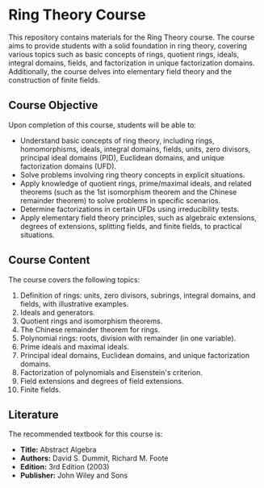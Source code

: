 # Ring Theory Course

This repository contains materials for the Ring Theory course. The course aims to provide students with a solid foundation in ring theory, covering various topics such as basic concepts of rings, quotient rings, ideals, integral domains, fields, and factorization in unique factorization domains. Additionally, the course delves into elementary field theory and the construction of finite fields.

## Course Objective

Upon completion of this course, students will be able to:
- Understand basic concepts of ring theory, including rings, homomorphisms, ideals, integral domains, fields, units, zero divisors, principal ideal domains (PID), Euclidean domains, and unique factorization domains (UFD).
- Solve problems involving ring theory concepts in explicit situations.
- Apply knowledge of quotient rings, prime/maximal ideals, and related theorems (such as the 1st isomorphism theorem and the Chinese remainder theorem) to solve problems in specific scenarios.
- Determine factorizations in certain UFDs using irreducibility tests.
- Apply elementary field theory principles, such as algebraic extensions, degrees of extensions, splitting fields, and finite fields, to practical situations.

## Course Content

The course covers the following topics:
1. Definition of rings: units, zero divisors, subrings, integral domains, and fields, with illustrative examples.
2. Ideals and generators.
3. Quotient rings and isomorphism theorems.
4. The Chinese remainder theorem for rings.
5. Polynomial rings: roots, division with remainder (in one variable).
6. Prime ideals and maximal ideals.
7. Principal ideal domains, Euclidean domains, and unique factorization domains.
8. Factorization of polynomials and Eisenstein's criterion.
9. Field extensions and degrees of field extensions.
10. Finite fields.

## Literature

The recommended textbook for this course is:
- **Title:** Abstract Algebra
- **Authors:** David S. Dummit, Richard M. Foote
- **Edition:** 3rd Edition (2003)
- **Publisher:** John Wiley and Sons


